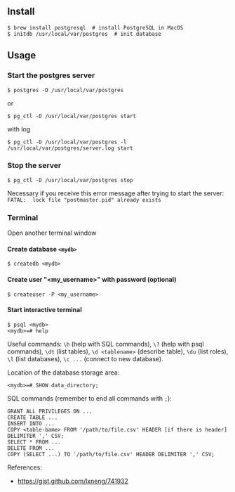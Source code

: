 ## Install

```shell
$ brew install postgresql  # install PostgreSQL in MacOS
$ initdb /usr/local/var/postgres  # init database
```

## Usage

### Start the postgres server

```shell
$ postgres -D /usr/local/var/postgres
```

or

```shell
$ pg_ctl -D /usr/local/var/postgres start
```

with log

```shell
$ pg_ctl -D /usr/local/var/postgres -l /usr/local/var/postgres/server.log start
```

### Stop the server

```shell
$ pg_ctl -D /usr/local/var/postgres stop
```

Necessary if you receive this error message after trying to start the server: `FATAL:  lock file "postmaster.pid" already exists`

### Terminal
Open another terminal window

#### Create database `<mydb>`

```shell
$ createdb <mydb>
```

#### Create user "<my_username>" with password (optional)

```shell
$ createuser -P <my_username>
```

#### Start interactive terminal

```shell
$ psql <mydb>
<mydb>=# help
```

Useful commands:
`\h` (help with SQL commands), `\?` (help with psql commands), `\dt` (list tables), `\d <tablename>` (describe table), `\du` (list roles), `\l` (list databases), `\c ...` (connect to new database).

Location of the database storage area:

```shell
<mydb>=# SHOW data_directory;
```

SQL commands (remember to end all commands with `;`):

```
GRANT ALL PRIVILEGES ON ...
CREATE TABLE ...
INSERT INTO ...
COPY <table-bame> FROM '/path/to/file.csv' HEADER [if there is header] DELIMITER ',' CSV;
SELECT * FROM ...
DELETE FROM ...
COPY (SELECT ...) TO '/path/to/file.csv' HEADER DELIMITER ',' CSV;
```

References:
- https://gist.github.com/lxneng/741932
